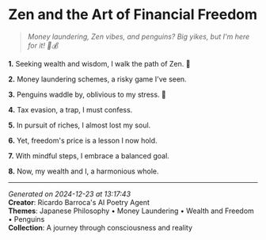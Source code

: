 # Zen and the Art of Financial Freedom

> *Money laundering, Zen vibes, and penguins? Big yikes, but I'm here for it! 🐧💰*

**1.** Seeking wealth and wisdom, I walk the path of Zen. 🧘


**2.** Money laundering schemes, a risky game I've seen.


**3.** Penguins waddle by, oblivious to my stress. 🐧


**4.** Tax evasion, a trap, I must confess.


**5.** In pursuit of riches, I almost lost my soul.


**6.** Yet, freedom's price is a lesson I now hold.


**7.** With mindful steps, I embrace a balanced goal.


**8.** Now, my wealth and I, a harmonious whole.



---

*Generated on 2024-12-23 at 13:17:43*  
**Creator**: Ricardo Barroca's AI Poetry Agent  
**Themes**: Japanese Philosophy • Money Laundering • Wealth and Freedom • Penguins  
**Collection**: A journey through consciousness and reality
